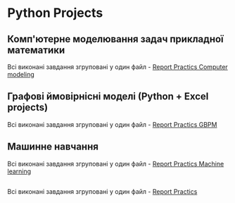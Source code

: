 # Python Projects

## Комп'ютерне моделювання задач прикладної математики

Всі виконані завдання згруповані у один файл -  [Report Practics Computer modeling](Comp_modeling/Labs_comp_modeling/Lab_1-4_Comp_modeling.pdf)

## Графовi ймовiрнiснi моделi (Python + Excel projects)

Всі виконані завдання згруповані у один файл -  [Report Practics GBPM](Graph-based_probabilistic_models/PRACT/Practics_Poroskun_GBPM.pdf)

## Машинне навчання

Всі виконані завдання згруповані у один файл -  [Report Practics Machine learning](Machine_learning/practics/Lab_1-8_Machine_learning.pdf)

## 

Всі виконані завдання згруповані у один файл -  [Report Practics ]()
